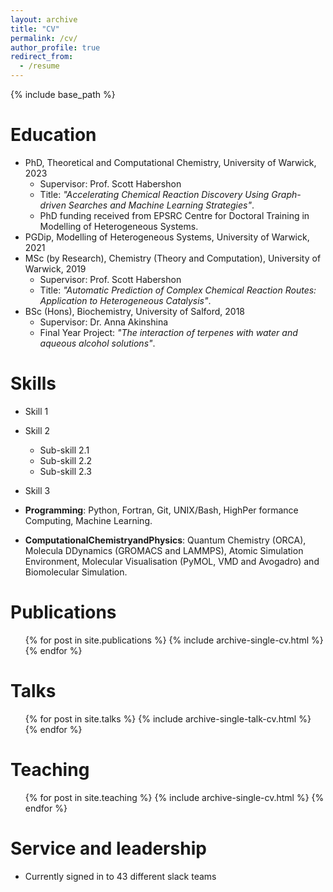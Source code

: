 ```yaml
---
layout: archive
title: "CV"
permalink: /cv/
author_profile: true
redirect_from:
  - /resume
---
```


{% include base_path %}


Education
======
* PhD, Theoretical and Computational Chemistry, University of Warwick, 2023 
  * Supervisor: Prof. Scott Habershon 
  * Title: <i>"Accelerating Chemical Reaction Discovery Using Graph-driven Searches and Machine Learning Strategies"</i>.
  * PhD funding received from EPSRC Centre for Doctoral Training in Modelling of Heterogeneous Systems.
* PGDip, Modelling of Heterogeneous Systems, University of Warwick, 2021
* MSc (by Research), Chemistry (Theory and Computation), University of Warwick, 2019
  * Supervisor: Prof. Scott Habershon
  * Title: <i>"Automatic Prediction of Complex Chemical Reaction Routes: Application to Heterogeneous Catalysis"</i>.
* BSc (Hons), Biochemistry, University of Salford, 2018
  * Supervisor: Dr. Anna Akinshina
  * Final Year Project: <i>"The interaction of terpenes with water and aqueous alcohol solutions"</i>.


Skills
======
* Skill 1
* Skill 2
  * Sub-skill 2.1
  * Sub-skill 2.2
  * Sub-skill 2.3
* Skill 3

* **Programming**: Python, Fortran, Git, UNIX/Bash, HighPer formance Computing, Machine Learning.
* **ComputationalChemistryandPhysics**: Quantum Chemistry (ORCA), Molecula DDynamics (GROMACS and LAMMPS), Atomic Simulation Environment, Molecular Visualisation (PyMOL, VMD and Avogadro) and Biomolecular Simulation.

Publications
======
  <ul>{% for post in site.publications %}
    {% include archive-single-cv.html %}
  {% endfor %}</ul>
  
Talks
======
  <ul>{% for post in site.talks %}
    {% include archive-single-talk-cv.html %}
  {% endfor %}</ul>
  
Teaching
======
  <ul>{% for post in site.teaching %}
    {% include archive-single-cv.html %}
  {% endfor %}</ul>
  
Service and leadership
======
* Currently signed in to 43 different slack teams
